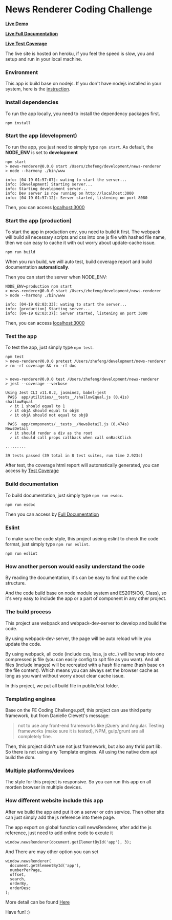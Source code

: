 # News Renderer Coding Challenge

**[Live Demo](https://afternoon-tundra-63516.herokuapp.com/ "Live Demo")**

**[Live Full Documentation](https://afternoon-tundra-63516.herokuapp.com/doc/ "Live Full Documentation")**

**[Live Test Coverage](https://afternoon-tundra-63516.herokuapp.com/coverage/ "Live Test Coverage")**

The live site is hosted on heroku, if you feel the speed is slow, you and setup and run in your local machine.

### Environment
This app is build base on nodejs. If you don't have nodejs installed in your system, here is the [instruction](https://nodejs.org/en/ "Install Nodejs").

### Install dependencies
To run the app locally, you need to install the dependency packages first.

    npm install


### Start the app (development)
To run the app, you just need to simply type ``npm start``. As default, the **NODE_ENV** is set to **development**

    npm start
    > news-renderer@0.0.0 start /Users/zhefeng/development/news-renderer
    > node --harmony ./bin/www

    info: [04-19 01:57:07]: wating to start the server...
    info: [development] Starting server...
    info: Starting development server...
    info: Dev server is now running on http://localhost:3000
    info: [04-19 01:57:12]: Server started, listening on port 8080

Then, you can access [localhost:3000](http://localhost:3000 "localhost:3000")

### Start the app (production)
To start the app in production env, you need to build it first. The webpack will build all necessary scripts and css into one js file with hashed file name, then we can easy to cache it with out worry about update-cache issue.

    npm run build

When you run build, we will auto test, build coverage report and build documentation **automatically**.

Then you can start the server when NODE_ENV:

    NODE_ENV=production npm start
    > news-renderer@0.0.0 start /Users/zhefeng/development/news-renderer
    > node --harmony ./bin/www

    info: [04-19 02:03:33]: wating to start the server...
    info: [production] Starting server...
    info: [04-19 02:03:37]: Server started, listening on port 3000

Then, you can access [localhost:3000](http://localhost:3000 "localhost:3000")

### Test the app
To test the app, just simply type ``npm test``.

    npm test
    > news-renderer@0.0.0 pretest /Users/zhefeng/development/news-renderer
    > rm -rf coverage && rm -rf doc


    > news-renderer@0.0.0 test /Users/zhefeng/development/news-renderer
    > jest --coverage --verbose

    Using Jest CLI v11.0.2, jasmine2, babel-jest
     PASS  app/utilities/__tests__/shallowEqual.js (0.41s)
    shallowEqual
      ✓ it 1 should equal to 1
      ✓ it objA should equal to objB
      ✓ it objA should not equal to objB

     PASS  app/components/__tests__/NewsDetail.js (0.474s)
    NewsDetail
      ✓ it should render a div as the root
      ✓ it should call props callback when call onBackClick

    .........

    39 tests passed (39 total in 8 test suites, run time 2.923s)

After test, the coverage html report will automatically generated, you can access by [Test Coverage](http://localhost:3000/coverage/index.html "Test Coverage")

### Build documentation
To build documentation, just simply type ``npm run esdoc``.

    npm run esdoc

Then you can access by [Full Documentation](http://localhost:3000/doc/ "Full Documentation")

### Eslint
To make sure the code style, this project useing eslint to check the code format, just simply type ``npm run eslint``.

    npm run eslint

### How another person would easily understand the code
By reading the documentation, it's can be easy to find out the code structure.

And the code build base on node module system and ES2015(OO, Class), so it's very easy to include the app or a part of component in any other project.

### The build process
This project use webpack and webpack-dev-server to develop and build the code.

By using webpack-dev-server, the page will be auto reload while you update the code.

By using webpack, all code (include css, less, js etc..) will be wrap into one compressed js file (you can easily config to splt file as you want). And all files (include images) will be recreated with a hash file name (hash base on the file content). Which means you can always set the browser cache as long as you want without worry about clear cache issue.

In this project, we put all build file in public/dist folder.

### Templating engines
Base on the FE Coding Challenge.pdf, this project can use third party framework, but from Danielle Clewett's message:
>not to use any front-end frameworks like jQuery and Angular. Testing frameworks (make sure it is tested), NPM, gulp/grunt are all completely fine.

Then, this project didn't use not just framework, but also any thrid part lib. So there is not using any Template engines. All using the native dom api build the dom.

### Multiple platforms/devices
The style for this project is responsive. So you can run this app on all morden browser in multiple devices.

### How different website include this app
After we build the app and put it on a server or cdn service. Then other site can just simply add the js reference into there page.

The app export on global function call newsRenderer, after add the js reference, just need to add online code to excute it

    window.newsRenderer(document.getElementById('app'), 3);

And There are may other option you can set

    window.newsRenderer(
      document.getElementById('app'),
      numberPerPage,
      offset,
      search,
      orderBy,
      orderDesc
    );

More detail can be found [Here](https://afternoon-tundra-63516.herokuapp.com/doc/class/app/components/App.js~App.html "Full Documentation")


Have fun! :)
